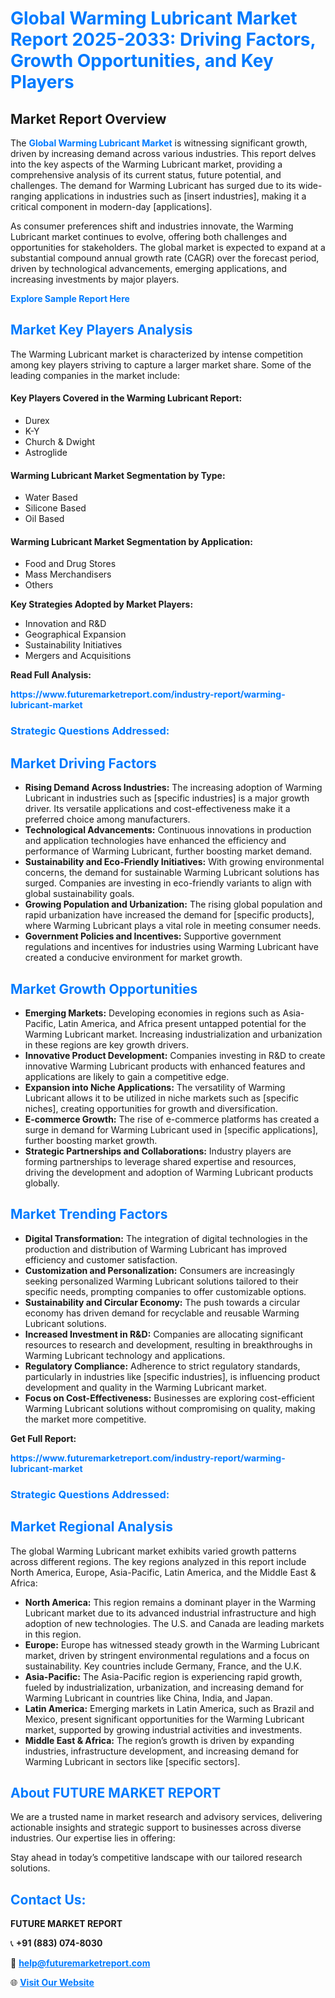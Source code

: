 <h1 style="color: #007BFF;">Global Warming Lubricant Market Report 2025-2033: Driving Factors, Growth Opportunities, and Key Players</h1>

<section id="overview">
<h2>Market Report Overview</h2>
<p>The <a href="https://www.futuremarketreport.com/industry-report/warming-lubricant-market" style="color: #007BFF; text-decoration: none;"><strong>Global Warming Lubricant Market</strong></a> is witnessing significant growth, driven by increasing demand across various industries. This report delves into the key aspects of the Warming Lubricant market, providing a comprehensive analysis of its current status, future potential, and challenges. The demand for Warming Lubricant has surged due to its wide-ranging applications in industries such as [insert industries], making it a critical component in modern-day [applications].</p>
<p>As consumer preferences shift and industries innovate, the Warming Lubricant market continues to evolve, offering both challenges and opportunities for stakeholders. The global market is expected to expand at a substantial compound annual growth rate (CAGR) over the forecast period, driven by technological advancements, emerging applications, and increasing investments by major players.</p>
</section>

<section id="overview">
<p><a href="https://www.futuremarketreport.com/request-sample/reportId=107596" style="color: #007BFF; text-decoration: none;"><strong>Explore Sample Report Here</strong></a></p>
</section>

<section id="key-players">
<h2 style="color: #007BFF;">Market Key Players Analysis</h2>
<p>The Warming Lubricant market is characterized by intense competition among key players striving to capture a larger market share. Some of the leading companies in the market include:</p>
<h4>Key Players Covered in the Warming Lubricant Report:</h4>
<ul><li>Durex</li><li>K-Y</li><li>Church &amp; Dwight</li><li>Astroglide</li></ul>
<h4>Warming Lubricant Market Segmentation by Type:</h4>
<ul><li>Water Based</li><li>Silicone Based</li><li>Oil Based</li></ul>

<h4>Warming Lubricant Market Segmentation by Application:</h4>
<ul><li>Food and Drug Stores</li><li>Mass Merchandisers</li><li>Others</li></ul>
<p><strong>Key Strategies Adopted by Market Players:</strong></p>
<ul>
<li>Innovation and R&D</li>
<li>Geographical Expansion</li>
<li>Sustainability Initiatives</li>
<li>Mergers and Acquisitions</li>
</ul>
</section>

<section>
<p><strong>Read Full Analysis: </strong></p><a href="https://www.futuremarketreport.com/industry-report/warming-lubricant-market" style="color: #007BFF; text-decoration: none;"><strong>https://www.futuremarketreport.com/industry-report/warming-lubricant-market</strong></a>
<h3 style="color: #007BFF;">Strategic Questions Addressed:</h3>
</section>

<section id="driving-factors">
<h2 style="color: #007BFF;">Market Driving Factors</h2>
<ul>
<li><strong>Rising Demand Across Industries:</strong> The increasing adoption of Warming Lubricant in industries such as [specific industries] is a major growth driver. Its versatile applications and cost-effectiveness make it a preferred choice among manufacturers.</li>
<li><strong>Technological Advancements:</strong> Continuous innovations in production and application technologies have enhanced the efficiency and performance of Warming Lubricant, further boosting market demand.</li>
<li><strong>Sustainability and Eco-Friendly Initiatives:</strong> With growing environmental concerns, the demand for sustainable Warming Lubricant solutions has surged. Companies are investing in eco-friendly variants to align with global sustainability goals.</li>
<li><strong>Growing Population and Urbanization:</strong> The rising global population and rapid urbanization have increased the demand for [specific products], where Warming Lubricant plays a vital role in meeting consumer needs.</li>
<li><strong>Government Policies and Incentives:</strong> Supportive government regulations and incentives for industries using Warming Lubricant have created a conducive environment for market growth.</li>
</ul>
</section>

<section id="growth-opportunities">
<h2 style="color: #007BFF;">Market Growth Opportunities</h2>
<ul>
<li><strong>Emerging Markets:</strong> Developing economies in regions such as Asia-Pacific, Latin America, and Africa present untapped potential for the Warming Lubricant market. Increasing industrialization and urbanization in these regions are key growth drivers.</li>
<li><strong>Innovative Product Development:</strong> Companies investing in R&D to create innovative Warming Lubricant products with enhanced features and applications are likely to gain a competitive edge.</li>
<li><strong>Expansion into Niche Applications:</strong> The versatility of Warming Lubricant allows it to be utilized in niche markets such as [specific niches], creating opportunities for growth and diversification.</li>
<li><strong>E-commerce Growth:</strong> The rise of e-commerce platforms has created a surge in demand for Warming Lubricant used in [specific applications], further boosting market growth.</li>
<li><strong>Strategic Partnerships and Collaborations:</strong> Industry players are forming partnerships to leverage shared expertise and resources, driving the development and adoption of Warming Lubricant products globally.</li>
</ul>
</section>

<section id="trending-factors">
<h2 style="color: #007BFF;">Market Trending Factors</h2>
<ul>
<li><strong>Digital Transformation:</strong> The integration of digital technologies in the production and distribution of Warming Lubricant has improved efficiency and customer satisfaction.</li>
<li><strong>Customization and Personalization:</strong> Consumers are increasingly seeking personalized Warming Lubricant solutions tailored to their specific needs, prompting companies to offer customizable options.</li>
<li><strong>Sustainability and Circular Economy:</strong> The push towards a circular economy has driven demand for recyclable and reusable Warming Lubricant solutions.</li>
<li><strong>Increased Investment in R&D:</strong> Companies are allocating significant resources to research and development, resulting in breakthroughs in Warming Lubricant technology and applications.</li>
<li><strong>Regulatory Compliance:</strong> Adherence to strict regulatory standards, particularly in industries like [specific industries], is influencing product development and quality in the Warming Lubricant market.</li>
<li><strong>Focus on Cost-Effectiveness:</strong> Businesses are exploring cost-efficient Warming Lubricant solutions without compromising on quality, making the market more competitive.</li>
</ul>
</section>

<section>
<p><strong>Get Full Report: </strong></p><a href="https://www.futuremarketreport.com/industry-report/warming-lubricant-market" style="color: #007BFF; text-decoration: none;"><strong>https://www.futuremarketreport.com/industry-report/warming-lubricant-market</strong></a>
<h3 style="color: #007BFF;">Strategic Questions Addressed:</h3>
</section>


<section id="regional-analysis">
<h2 style="color: #007BFF;">Market Regional Analysis</h2>
<p>The global Warming Lubricant market exhibits varied growth patterns across different regions. The key regions analyzed in this report include North America, Europe, Asia-Pacific, Latin America, and the Middle East & Africa:</p>
<ul>
<li><strong>North America:</strong> This region remains a dominant player in the Warming Lubricant market due to its advanced industrial infrastructure and high adoption of new technologies. The U.S. and Canada are leading markets in this region.</li>
<li><strong>Europe:</strong> Europe has witnessed steady growth in the Warming Lubricant market, driven by stringent environmental regulations and a focus on sustainability. Key countries include Germany, France, and the U.K.</li>
<li><strong>Asia-Pacific:</strong> The Asia-Pacific region is experiencing rapid growth, fueled by industrialization, urbanization, and increasing demand for Warming Lubricant in countries like China, India, and Japan.</li>
<li><strong>Latin America:</strong> Emerging markets in Latin America, such as Brazil and Mexico, present significant opportunities for the Warming Lubricant market, supported by growing industrial activities and investments.</li>
<li><strong>Middle East & Africa:</strong> The region’s growth is driven by expanding industries, infrastructure development, and increasing demand for Warming Lubricant in sectors like [specific sectors].</li>
</ul>
</section>

<footer>
<h2 style="color: #007BFF;">About FUTURE MARKET REPORT</h2>
<p>We are a trusted name in market research and advisory services, delivering actionable insights and strategic support to businesses across diverse industries. Our expertise lies in offering:</p>

<p>Stay ahead in today’s competitive landscape with our tailored research solutions.</p>

<h2 style="color: #007BFF;">Contact Us:</h2>
<p><strong>FUTURE MARKET REPORT</strong></p>
<p>📞 <strong>+91 (883) 074-8030</strong></p>
<p>📧 <strong><a href="mailto:help@futuremarketreport.com" style="color: #007BFF;">help@futuremarketreport.com</a></strong></p>
<p>🌐 <strong><a href="https://www.futuremarketreport.com/" style="color: #007BFF;">Visit Our Website</a></strong></p>
</footer>